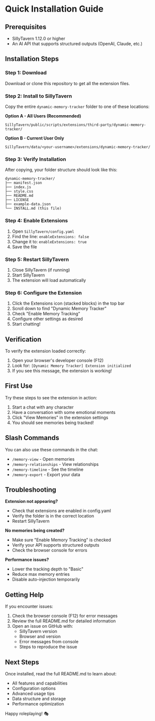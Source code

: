 # Quick Installation Guide

## Prerequisites
- SillyTavern 1.12.0 or higher
- An AI API that supports structured outputs (OpenAI, Claude, etc.)

## Installation Steps

### Step 1: Download
Download or clone this repository to get all the extension files.

### Step 2: Install to SillyTavern
Copy the entire `dynamic-memory-tracker` folder to one of these locations:

**Option A - All Users (Recommended)**
```
SillyTavern/public/scripts/extensions/third-party/dynamic-memory-tracker/
```

**Option B - Current User Only**
```
SillyTavern/data/<your-username>/extensions/dynamic-memory-tracker/
```

### Step 3: Verify Installation
After copying, your folder structure should look like this:
```
dynamic-memory-tracker/
├── manifest.json
├── index.js
├── style.css
├── README.md
├── LICENSE
├── example-data.json
└── INSTALL.md (this file)
```

### Step 4: Enable Extensions
1. Open `SillyTavern/config.yaml`
2. Find the line: `enableExtensions: false`
3. Change it to: `enableExtensions: true`
4. Save the file

### Step 5: Restart SillyTavern
1. Close SillyTavern (if running)
2. Start SillyTavern
3. The extension will load automatically

### Step 6: Configure the Extension
1. Click the Extensions icon (stacked blocks) in the top bar
2. Scroll down to find "Dynamic Memory Tracker"
3. Check "Enable Memory Tracking"
4. Configure other settings as desired
5. Start chatting!

## Verification

To verify the extension loaded correctly:

1. Open your browser's developer console (F12)
2. Look for: `[Dynamic Memory Tracker] Extension initialized`
3. If you see this message, the extension is working!

## First Use

Try these steps to see the extension in action:

1. Start a chat with any character
2. Have a conversation with some emotional moments
3. Click "View Memories" in the extension settings
4. You should see memories being tracked!

## Slash Commands

You can also use these commands in the chat:
- `/memory-view` - Open memories
- `/memory-relationships` - View relationships
- `/memory-timeline` - See the timeline
- `/memory-export` - Export your data

## Troubleshooting

**Extension not appearing?**
- Check that extensions are enabled in config.yaml
- Verify the folder is in the correct location
- Restart SillyTavern

**No memories being created?**
- Make sure "Enable Memory Tracking" is checked
- Verify your API supports structured outputs
- Check the browser console for errors

**Performance issues?**
- Lower the tracking depth to "Basic"
- Reduce max memory entries
- Disable auto-injection temporarily

## Getting Help

If you encounter issues:
1. Check the browser console (F12) for error messages
2. Review the full README.md for detailed information
3. Open an issue on GitHub with:
   - SillyTavern version
   - Browser and version
   - Error messages from console
   - Steps to reproduce the issue

## Next Steps

Once installed, read the full README.md to learn about:
- All features and capabilities
- Configuration options
- Advanced usage tips
- Data structure and storage
- Performance optimization

Happy roleplaying! 🎭
